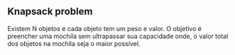 Knapsack problem
----------------

Existem N objetos e cada objeto tem um peso e valor.
O objetivo é preencher uma mochila sem ultrapassar sua capacidade onde,
o valor total dos objetos na mochila seja o maior possível.
